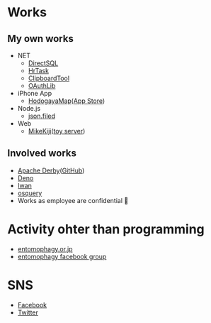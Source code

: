 # Works
## My own works
* NET
  * [DirectSQL](https://github.com/DirectSQL/DirectSQL)
  * [HrTask](https://github.com/DirectSQL/HrTask)
  * [ClipboardTool](https://github.com/7k8m/ClipboardTool)
  * [OAuthLib](https://archive.codeplex.com/?p=oauthlib)
* iPhone App
  * [HodogayaMap](https://www.facebook.com/hodomap/)([App Store](https://apps.apple.com/jp/app/保土ケ谷歴史歩き/id720126011))
* Node.js
  * [json.filed](https://github.com/7k8m/json.filed)
* Web
  * [MikeKiji](https://github.com/7k8m/mikekiji)([toy server](http://toy.7k8m.com/mikekiji_pict/))


## Involved works
* [Apache Derby](http://db.apache.org/derby/)([GitHub](https://github.com/apache/derby))
* [Deno](https://github.com/denoland/deno)
* [lwan](https://github.com/lpereira/lwan)
* [osquery](https://github.com/osquery/osquery)
* Works as employee are confidential 🙊

# Activity ohter than programming
* [entomophagy.or.jp](https://www.entomophagy.or.jp/)
* [entomophagy facebook group](https://www.facebook.com/groups/entomophagy)

# SNS
* [Facebook](https://www.facebook.com/Tomohito.Nakayama)
* [Twitter](https://twitter.com/7k8m)
